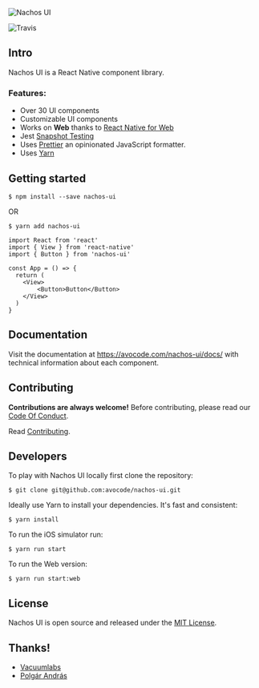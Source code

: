 ![Nachos UI](https://cldup.com/xHYkAezOnI.jpg)

![Travis](https://api.travis-ci.org/avocode/nachos-ui.svg?branch=master)

## Intro

Nachos UI is a React Native component library. 


### Features:

- Over 30 UI components
- Customizable UI components
- Works on **Web** thanks to [React Native for Web](https://github.com/necolas/react-native-web)
- Jest [Snapshot Testing](http://facebook.github.io/jest/docs/snapshot-testing.html)
- Uses [Prettier](https://github.com/jlongster/prettier) an opinionated JavaScript formatter.
- Uses [Yarn](https://yarnpkg.com/)


## Getting started


```
$ npm install --save nachos-ui  
```

OR

```
$ yarn add nachos-ui
```

```
import React from 'react'
import { View } from 'react-native'
import { Button } from 'nachos-ui'

const App = () => {
  return (
  	<View>
    	<Button>Button</Button>
    </View>
  )
}
```


## Documentation


Visit the documentation at https://avocode.com/nachos-ui/docs/ with technical information about each component.


## Contributing

**Contributions are always welcome!** Before contributing, please read our [Code Of Conduct](https://github.com/avocode/nachos-ui/blob/master/CODE_OF_CONDUCT.md).

Read [Contributing](https://github.com/avocode/nachos-ui/blob/master/CONTRIBUTING.md).


## Developers

To play with Nachos UI locally first clone the repository:

```
$ git clone git@github.com:avocode/nachos-ui.git
```

Ideally use Yarn to install your dependencies. It's fast and consistent:

```
$ yarn install
```

To run the iOS simulator run:

```
$ yarn run start
```

To run the Web version:

```
$ yarn run start:web
```


## License

Nachos UI is open source and released under the [MIT License](https://github.com/avocode/nachos-ui/blob/master/LICENSE).

## Thanks!

- [Vacuumlabs](https://vacuumlabs.com/)
- [Polgár András](https://github.com/azazdeaz)
